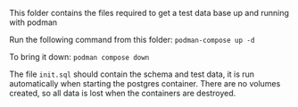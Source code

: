 This folder contains the files required to get a test data base up and running with podman

Run the following command from this folder:
`podman-compose up -d`

To bring it down:
`podman compose down`

The file `init.sql` should contain the schema and test data, it is run automatically when starting the postgres container.
There are no volumes created, so all data is lost when the containers are destroyed.
